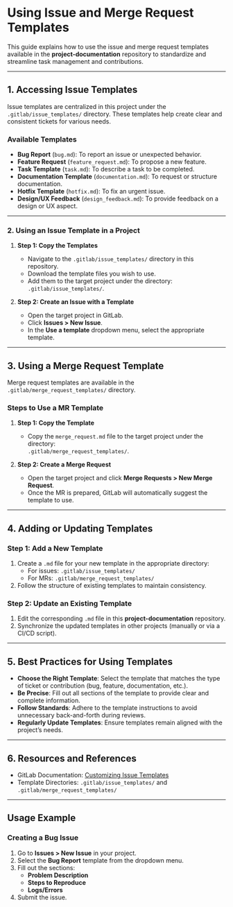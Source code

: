 # Using Issue and Merge Request Templates

This guide explains how to use the issue and merge request templates available in the **project-documentation** repository to standardize and streamline task management and contributions.

---

## **1. Accessing Issue Templates**

Issue templates are centralized in this project under the `.gitlab/issue_templates/` directory. These templates help create clear and consistent tickets for various needs.

### **Available Templates**

- **Bug Report** (`bug.md`): To report an issue or unexpected behavior.
- **Feature Request** (`feature_request.md`): To propose a new feature.
- **Task Template** (`task.md`): To describe a task to be completed.
- **Documentation Template** (`documentation.md`): To request or structure documentation.
- **Hotfix Template** (`hotfix.md`): To fix an urgent issue.
- **Design/UX Feedback** (`design_feedback.md`): To provide feedback on a design or UX aspect.

---

### **2. Using an Issue Template in a Project**

1. **Step 1: Copy the Templates**

    - Navigate to the `.gitlab/issue_templates/` directory in this repository.
    - Download the template files you wish to use.
    - Add them to the target project under the directory:  
        `.gitlab/issue_templates/`.

2. **Step 2: Create an Issue with a Template**

    - Open the target project in GitLab.
    - Click **Issues > New Issue**.
    - In the **Use a template** dropdown menu, select the appropriate template.

---

## **3. Using a Merge Request Template**

Merge request templates are available in the `.gitlab/merge_request_templates/` directory.

### **Steps to Use a MR Template**

1. **Step 1: Copy the Template**
    - Copy the `merge_request.md` file to the target project under the directory:  
        `.gitlab/merge_request_templates/`.

2. **Step 2: Create a Merge Request**
    - Open the target project and click **Merge Requests > New Merge Request**.
    - Once the MR is prepared, GitLab will automatically suggest the template to use.

---

## **4. Adding or Updating Templates**

### **Step 1: Add a New Template**

1. Create a `.md` file for your new template in the appropriate directory:
    - For issues: `.gitlab/issue_templates/`
    - For MRs: `.gitlab/merge_request_templates/`
2. Follow the structure of existing templates to maintain consistency.

### **Step 2: Update an Existing Template**

1. Edit the corresponding `.md` file in this **project-documentation** repository.
2. Synchronize the updated templates in other projects (manually or via a CI/CD script).

---

## **5. Best Practices for Using Templates**

- **Choose the Right Template**: Select the template that matches the type of ticket or contribution (bug, feature, documentation, etc.).
- **Be Precise**: Fill out all sections of the template to provide clear and complete information.
- **Follow Standards**: Adhere to the template instructions to avoid unnecessary back-and-forth during reviews.
- **Regularly Update Templates**: Ensure templates remain aligned with the project’s needs.

---

## **6. Resources and References**

- GitLab Documentation: [Customizing Issue Templates](https://docs.gitlab.com/ee/user/project/description_templates.html)
- Template Directories: `.gitlab/issue_templates/` and `.gitlab/merge_request_templates/`

---

## **Usage Example**

### **Creating a Bug Issue**

1. Go to **Issues > New Issue** in your project.
2. Select the **Bug Report** template from the dropdown menu.
3. Fill out the sections:
    - **Problem Description**
    - **Steps to Reproduce**
    - **Logs/Errors**
4. Submit the issue.
